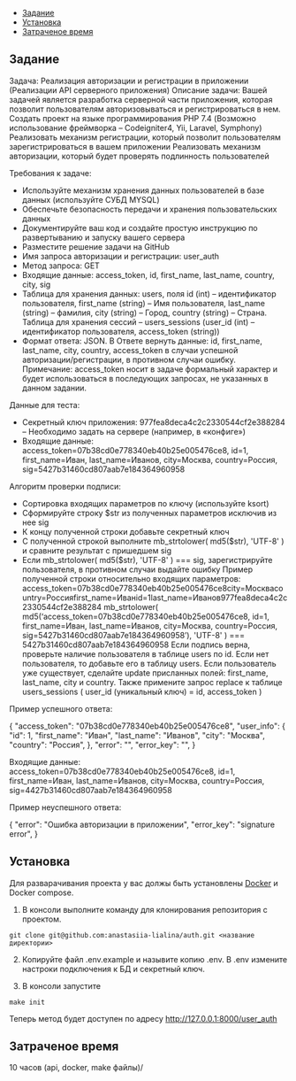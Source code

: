 * [Задание](#Задание)
* [Установка](#Установка)
* [Затраченое время](#Затраченое-время)

Задание
---------

Задача: Реализация авторизации и регистрации в приложении  (Реализации API серверного приложения)
Описание задачи: Вашей задачей является разработка серверной части приложения, которая позволит пользователям авторизовываться и регистрироваться в нем.
Создать проект на языке программирования PHP 7.4 (Возможно использование фреймворка – Codeigniter4, Yii, Laravel, Symphony)
Реализовать механизм регистрации, который позволит пользователям зарегистрироваться в вашем приложении
Реализовать механизм авторизации, который будет проверять подлинность пользователей


Требования к задаче:
- Используйте механизм хранения данных пользователей в базе данных (используйте СУБД MYSQL)
- Обеспечьте безопасность передачи и хранения пользовательских данных
- Документируйте ваш код и создайте простую инструкцию по развертыванию и запуску вашего сервера
- Разместите решение задачи на GitHub
- Имя запроса авторизации и регистрации: user_auth
- Метод запроса: GET
- Входящие данные: access_token, id, first_name, last_name, country, city, sig
- Таблица для хранения данных: users, поля id (int) – идентификатор пользователя, first_name (string) – Имя пользователя, last_name (string) – фамилия, city (string) – Город, country (string) – Страна. Таблица для хранения сессий – users_sessions (user_id (int) – идентификатор пользователя, access_token (string))
- Формат ответа: JSON. В Ответе вернуть данные: id, first_name, last_name, city, country, access_token в случаи успешной авторизации/регистрации, в противном случаи ошибку.
Примечание: access_token носит в задаче формальный характер и будет использоваться в последующих запросах, не указанных в данном задании.

Данные для теста:
- Секретный ключ приложения: 977fea8deca4c2c2330544cf2e388284 – Необходимо задать на сервере (например, в «конфиге»)
- Входящие данные: access_token=07b38cd0e778340eb40b25e005476ce8, id=1, first_name=Иван, last_name=Иванов, city=Москва, country=Россия, sig=5427b31460cd807aab7e184364960958

Алгоритм проверки подписи:
- Сортировка входящих параметров по ключу (используйте ksort)
- Сформируйте строку $str из полученных параметров исключив из нее sig
- К концу полученной строки добавьте секретный ключ
- С полученной строкой выполните mb_strtolower( md5($str), 'UTF-8' ) и сравните результат с пришедшем sig
- Если mb_strtolower( md5($str), 'UTF-8' ) === sig, зарегистрируйте пользователя, в противном случаи выдайте ошибку
Пример полученной строки относительно входящих параметров: access_token=07b38cd0e778340eb40b25e005476ce8city=Москваcountry=Россияfirst_name=Иванid=1last_name=Иванов977fea8deca4c2c2330544cf2e388284
mb_strtolower( md5(‘access_token=07b38cd0e778340eb40b25e005476ce8, id=1, first_name=Иван, last_name=Иванов, city=Москва, country=Россия, sig=5427b31460cd807aab7e184364960958’), 'UTF-8' ) === 5427b31460cd807aab7e184364960958
Если подпись верна, проверьте наличие пользователя в таблице users по id. Если нет пользователя, то добавьте его в таблицу users. Если пользователь уже существует, сделайте update присланных полей: first_name, last_name, city и country. Также примените запрос replace к таблице users_sessions ( user_id (уникальный ключ) = id, access_token )


Пример успешного ответа:

{
"access_token": "07b38cd0e778340eb40b25e005476ce8",
"user_info": {
"id": 1,
"first_name": "Иван",
"last_name": "Иванов",
"city": "Москва",
"country": "Россия",
},
"error": "",
"error_key": "",
}


Входящие данные: access_token=07b38cd0e778340eb40b25e005476ce8, id=1, first_name=Иван, last_name=Иванов, city=Москва, country=Россия, sig=4427b31460cd807aab7e184364960958


Пример неуспешного ответа:


{
"error": "Ошибка авторизации в приложении",
"error_key": "signature error",
}

Установка
---------
Для разварачивания проекта у вас должы быть установлены [Docker](http://docker.com) и Docker compose.

1. В консоли выполните команду для клонирования репозитория с проектом.
```
git clone git@github.com:anastasiia-lialina/auth.git <название директории>
```
   
2. Копируйте файл .env.example и назывите копию .env. В .env измените настроки подключения к БД и секретный ключ.

3. В консоли запустите
```
make init
```

Теперь метод будет доступен по адресу 
http://127.0.0.1:8000/user_auth

Затраченое время
-----
10 часов (api, docker, make файлы)/

